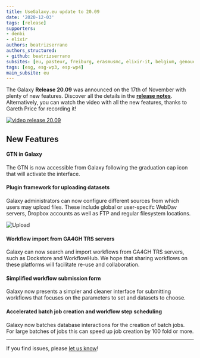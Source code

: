 ```yaml
---
title: UseGalaxy.eu update to 20.09
date: '2020-12-03'
tags: [release]
supporters:
- denbi
- elixir
authors: beatrizserrano
authors_structured:
- github: beatrizserrano
subsites: [eu, pasteur, freiburg, erasmusmc, elixir-it, belgium, genouest, esg]
tags: [esg, esg-wp3, esp-wp4]
main_subsite: eu
---
```


The Galaxy __Release 20.09__ was announced on the 17th of November with plenty of new features. Discover all the details in the [__release notes__](https://docs.galaxyproject.org/en/master/releases/20.09_announce.html). Alternatively, you can watch the video with all the new features, thanks to Gareth Price for recording it!

[![video release 20.09](https://img.youtube.com/vi/dIeXVW_eoJk/0.jpg)](https://www.youtube.com/watch?v=dIeXVW_eoJk)


## New Features

#### GTN in Galaxy

The GTN is now accessible from Galaxy following the graduation cap icon that will activate the interface.

#### Plugin framework for uploading datasets

Galaxy administrators can now configure different sources from which users may upload files. These include global or user-specifc WebDav servers, Dropbox accounts as well as FTP and regular filesystem locations.

![Upload](/assets/media/20.09-upload-search.png)

#### Workflow import from GA4GH TRS servers

Galaxy can now search and import workflows from GA4GH TRS servers, such as Dockstore and WorkflowHub. We hope that sharing workflows on these platforms will facilitate re-use and collaboration.

#### Simplified workflow submission form

Galaxy now presents a simpler and cleaner interface for submitting workflows that focuses on the parameters to set and datasets to choose.

#### Accelerated batch job creation and workflow step scheduling

Galaxy now batches database interactions for the creation of batch jobs. For large batches of jobs this can speed up job creation by 100 fold or more. 

---

If you find issues, please [let us know](mailto:galaxy@informatik.uni-freiburg.de)!
